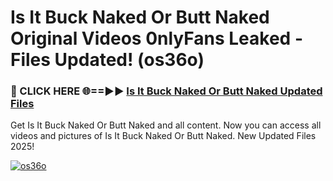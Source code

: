 # Is It Buck Naked Or Butt Naked Original Videos 0nlyFans Leaked - Files Updated! (os36o)

<h3>🔴 CLICK HERE 🌐==►► <a href="https://tinyurl.com/yckcrads" rel="nofollow">Is It Buck Naked Or Butt Naked Updated Files</a></h3>

Get Is It Buck Naked Or Butt Naked and all content. Now you can access all videos and pictures of Is It Buck Naked Or Butt Naked. New Updated Files 2025!

[![os36o](https://i.imgur.com/hpKpOFt.gif)](https://tinyurl.com/yckcrads)
